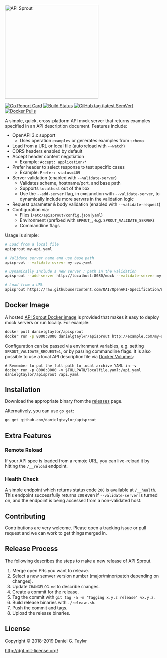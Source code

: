 <img src="https://user-images.githubusercontent.com/106826/43119494-78be9224-8ecb-11e8-9d1a-9fc6f3014b91.png" width="300" alt="API Sprout"/>

[![Go Report Card](https://goreportcard.com/badge/github.com/danielgtaylor/apisprout)](https://goreportcard.com/report/github.com/danielgtaylor/apisprout) [![Build Status](https://travis-ci.org/danielgtaylor/apisprout.svg?branch=master)](https://travis-ci.org/danielgtaylor/apisprout) [![GitHub tag (latest SemVer)](https://img.shields.io/github/tag/danielgtaylor/apisprout.svg)](https://github.com/danielgtaylor/apisprout/releases) [![Docker Pulls](https://img.shields.io/docker/pulls/danielgtaylor/apisprout.svg)](https://hub.docker.com/r/danielgtaylor/apisprout/)

A simple, quick, cross-platform API mock server that returns examples specified in an API description document. Features include:

- OpenAPI 3.x support
  - Uses operation `examples` or generates examples from `schema`
- Load from a URL or local file (auto reload with `--watch`)
- CORS headers enabled by default
- Accept header content negotiation
  - Example: `Accept: application/*`
- Prefer header to select response to test specific cases
  - Example: `Prefer: status=409`
- Server validation (enabled with `--validate-server`)
  - Validates scheme, hostname/port, and base path
  - Supports `localhost` out of the box
  - Use the `--add-server` flag, in conjunction with `--validate-server`, to dynamically include more servers in the validation logic
- Request parameter & body validation (enabled with `--validate-request`)
- Configuration via:
  - Files (`/etc/apisprout/config.json|yaml`)
  - Environment (prefixed with `SPROUT_`, e.g. `SPROUT_VALIDATE_SERVER`)
  - Commandline flags

Usage is simple:

```sh
# Load from a local file
apisprout my-api.yaml

# Validate server name and use base path
apisprout --validate-server my-api.yaml

# Dynamically Include a new server / path in the validation
apisprout --add-server http://localhost:8080/mock --validate-server my-api.yaml

# Load from a URL
apisprout https://raw.githubusercontent.com/OAI/OpenAPI-Specification/master/examples/v3.0/api-with-examples.yaml
```

## Docker Image

A hosted [API Sprout Docker image](https://hub.docker.com/r/danielgtaylor/apisprout/) is provided that makes it easy to deploy mock servers or run locally. For example:

```sh
docker pull danielgtaylor/apisprout
docker run -p 8000:8000 danielgtaylor/apisprout http://example.com/my-api.yaml
```

Configuration can be passed via environment variables, e.g. setting `SPROUT_VALIDATE_REQUEST=1`, or by passing commandline flags. It is also possible to use a local API description file via [Docker Volumes](https://docs.docker.com/storage/volumes/):

```
# Remember to put the full path to local archive YAML in -v
docker run -p 8000:8000 -v $FULLPATH/localfile.yaml:/api.yaml danielgtaylor/apisprout /api.yaml
```

## Installation

Download the appropriate binary from the [releases](https://github.com/danielgtaylor/apisprout/releases) page.

Alternatively, you can use `go get`:

```sh
go get github.com/danielgtaylor/apisprout
```

## Extra Features

### Remote Reload

If your API spec is loaded from a remote URL, you can live-reload it by hitting the `/__reload` endpoint.

### Health Check

A simple endpoint which returns status code `200` is available at `/__health`. This endpoint successfully returns `200` even if `--validate-server` is turned on, and the endpoint is being accessed from a non-validated host.

## Contributing

Contributions are very welcome. Please open a tracking issue or pull request and we can work to get things merged in.

## Release Process

The following describes the steps to make a new release of API Sprout.

1. Merge open PRs you want to release.
1. Select a new semver version number (major/minor/patch depending on changes).
1. Update `CHANGELOG.md` to describe changes.
1. Create a commit for the release.
1. Tag the commit with `git tag -a -m 'Tagging x.y.z release' vx.y.z`.
1. Build release binaries with `./release.sh`.
1. Push the commit and tags.
1. Upload the release binaries.

## License

Copyright &copy; 2018-2019 Daniel G. Taylor

http://dgt.mit-license.org/
